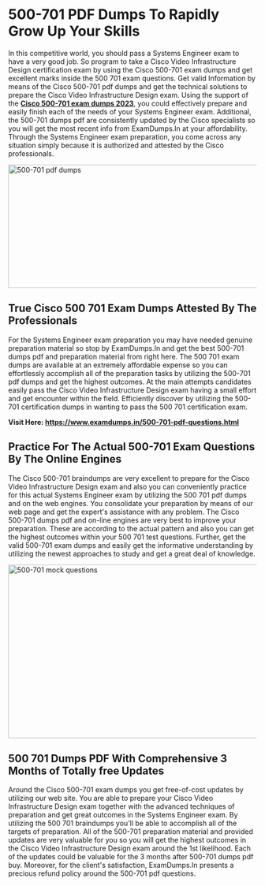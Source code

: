 <h1><strong>500-701 PDF Dumps To Rapidly Grow Up Your Skills</strong></h1>
<p>In this competitive world, you should pass a Systems Engineer exam to have a very good job. So program to take a Cisco Video Infrastructure Design certification exam by using the Cisco 500-701 exam dumps and get excellent marks inside the 500 701 exam questions. Get valid Information by means of the Cisco 500-701 pdf dumps and get the technical solutions to prepare the Cisco Video Infrastructure Design exam. Using the support of the <strong><a href="https://www.examdumps.in/500-701-pdf-questions.html">Cisco 500-701 exam dumps 2023</a></strong>, you could effectively prepare and easily finish each of the needs of your Systems Engineer exam. Additional, the 500-701 dumps pdf are consistently updated by the Cisco specialists so you will get the most recent info from ExamDumps.In at your affordability. Through the Systems Engineer exam preparation, you come across any situation simply because it is authorized and attested by the Cisco professionals.</p>
<p><img src="https://i.ibb.co/zxJwW90/Copy-of-Online-Classes-Twitter-header-post-Made-with-Poster-My-Wall-1.png" alt="500-701 pdf dumps" width="750" height="250" /></p>
<h2><strong>True Cisco 500 701 Exam Dumps Attested By The Professionals</strong></h2>
<p>For the Systems Engineer exam preparation you may have needed genuine preparation material so stop by ExamDumps.In and get the best 500-701 dumps pdf and preparation material from right here. The 500 701 exam dumps are available at an extremely affordable expense so you can effortlessly accomplish all of the preparation tasks by utilizing the 500-701 pdf dumps and get the highest outcomes. At the main attempts candidates easily pass the Cisco Video Infrastructure Design exam having a small effort and get encounter within the field. Efficiently discover by utilizing the 500-701 certification dumps in wanting to pass the 500 701 certification exam.</p>
<p><strong>Visit Here:&nbsp;<a href="https://www.examdumps.in/500-701-pdf-questions.html">https://www.examdumps.in/500-701-pdf-questions.html</a></strong></p>
<h2><strong>Practice For The Actual 500-701 Exam Questions By The Online Engines</strong></h2>
<p>The Cisco 500-701 braindumps are very excellent to prepare for the Cisco Video Infrastructure Design exam and also you can conveniently practice for this actual Systems Engineer exam by utilizing the 500 701 pdf dumps and on the web engines. You consolidate your preparation by means of our web page and get the expert's assistance with any problem. The Cisco 500-701 dumps pdf and on-line engines are very best to improve your preparation. These are according to the actual pattern and also you can get the highest outcomes within your 500 701 test questions. Further, get the valid 500-701 exam dumps and easily get the informative understanding by utilizing the newest approaches to study and get a great deal of knowledge.</p>
<p><a href="https://www.examdumps.in/500-701-pdf-questions.html"><img src="https://i.ibb.co/QkNtdwY/Copy-of-Zoom-Online-Classes-Facebook-Share-Po-Made-with-Poster-My-Wall-1.jpg" alt="500-701 mock questions" width="670" height="352" /></a></p>
<h2><strong>500 701 Dumps PDF With Comprehensive 3 Months of Totally free Updates</strong></h2>
<p>Around the Cisco 500-701 exam dumps you get free-of-cost updates by utilizing our web site. You are able to prepare your Cisco Video Infrastructure Design exam together with the advanced techniques of preparation and get great outcomes in the Systems Engineer exam. By utilizing the 500 701 braindumps you'll be able to accomplish all of the targets of preparation. All of the 500-701 preparation material and provided updates are very valuable for you so you will get the highest outcomes in the Cisco Video Infrastructure Design exam around the 1st likelihood. Each of the updates could be valuable for the 3 months after 500-701 dumps pdf buy. Moreover, for the client's satisfaction, ExamDumps.In presents a precious refund policy around the 500-701 pdf questions.</p>
